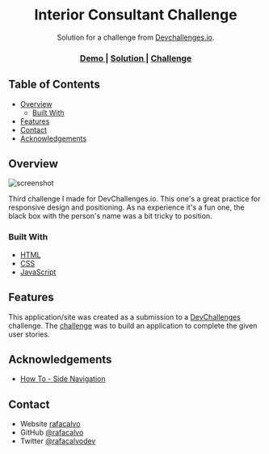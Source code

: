 <!-- Please update value in the {}  -->

<h1 align="center">Interior Consultant Challenge</h1>

<div align="center">
   Solution for a challenge from  <a href="http://devchallenges.io" target="_blank">Devchallenges.io</a>.
</div>

<div align="center">
  <h3>
    <a href="https://interior-consultant-challenge-rose.vercel.app/">
      Demo
    </a>
    <span> | </span>
    <a href="https://interior-consultant-challenge.rafacalvo.vercel.app/">
      Solution
    </a>
    <span> | </span>
    <a href="https://devchallenges.io/challenges/Jymh2b2FyebRTUljkNcb">
      Challenge
    </a>
  </h3>
</div>

<!-- TABLE OF CONTENTS -->

## Table of Contents

- [Overview](#overview)
  - [Built With](#built-with)
- [Features](#features)
- [Contact](#contact)
- [Acknowledgements](#acknowledgements)

<!-- OVERVIEW -->

## Overview

![screenshot](https://i.ibb.co/FYpqXkK/Screenshot-2021-02-10-Interior-Consultant-Challenge.png)

Third challenge I made for DevChallenges.io. This one's a great practice for responsive design and positioning. As na experience it's a fun one, the black box with the person's name was a bit tricky to position.


### Built With

- [HTML](https://www.w3schools.com/html/)
- [CSS](https://www.w3schools.com/Css/)
- [JavaScript](https://www.w3schools.com/js/)

## Features

This application/site was created as a submission to a [DevChallenges](https://devchallenges.io/challenges) challenge. The [challenge](https://devchallenges.io/challenges/Jymh2b2FyebRTUljkNcb) was to build an application to complete the given user stories.

## Acknowledgements

- [How To - Side Navigation](https://www.w3schools.com/howto/howto_js_sidenav.asp)

## Contact

- Website [rafacalvo](https://rafacalvo.netlify.app/)
- GitHub [@rafacalvo](https://github.com/rafacalvo)
- Twitter [@rafacalvodev](https://mobile.twitter.com/rafacalvodev)
